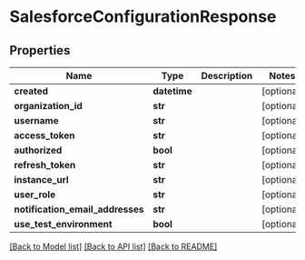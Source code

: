 # SalesforceConfigurationResponse

## Properties
Name | Type | Description | Notes
------------ | ------------- | ------------- | -------------
**created** | **datetime** |  | [optional] 
**organization_id** | **str** |  | [optional] 
**username** | **str** |  | [optional] 
**access_token** | **str** |  | [optional] 
**authorized** | **bool** |  | [optional] 
**refresh_token** | **str** |  | [optional] 
**instance_url** | **str** |  | [optional] 
**user_role** | **str** |  | [optional] 
**notification_email_addresses** | **str** |  | [optional] 
**use_test_environment** | **bool** |  | [optional] 

[[Back to Model list]](../README.md#documentation-for-models) [[Back to API list]](../README.md#documentation-for-api-endpoints) [[Back to README]](../README.md)

